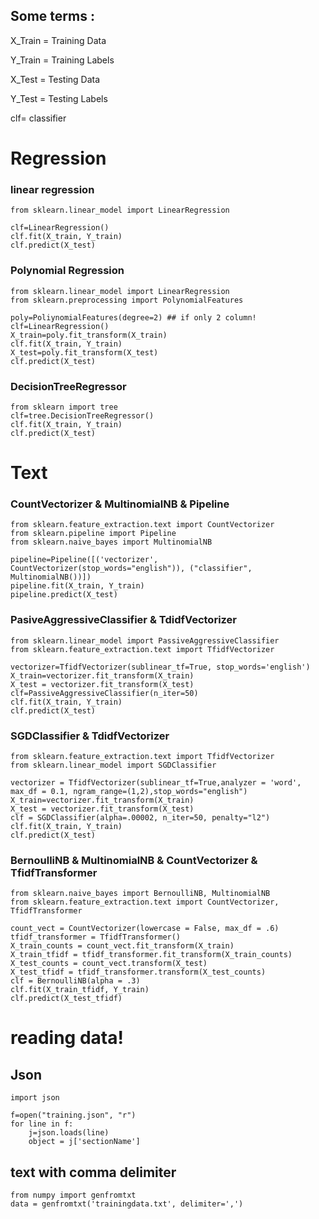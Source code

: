 ## Some terms :

X_Train = Training Data


Y_Train = Training Labels


X_Test = Testing Data


Y_Test = Testing Labels


clf= classifier


# Regression

### linear regression 
```(python)
from sklearn.linear_model import LinearRegression

clf=LinearRegression()
clf.fit(X_train, Y_train)
clf.predict(X_test)
```

### Polynomial Regression
```(python)
from sklearn.linear_model import LinearRegression
from sklearn.preprocessing import PolynomialFeatures

poly=PoliynomialFeatures(degree=2) ## if only 2 column!
clf=LinearRegression()
X_train=poly.fit_transform(X_train)
clf.fit(X_train, Y_train)
X_test=poly.fit_transform(X_test)
clf.predict(X_test)
```

### DecisionTreeRegressor
```(python)
from sklearn import tree
clf=tree.DecisionTreeRegressor()
clf.fit(X_train, Y_train)
clf.predict(X_test)
```

# Text

### CountVectorizer & MultinomialNB & Pipeline
```(python)
from sklearn.feature_extraction.text import CountVectorizer
from sklearn.pipeline import Pipeline
from sklearn.naive_bayes import MultinomialNB

pipeline=Pipeline([('vectorizer', CountVectorizer(stop_words="english")), ("classifier", MultinomialNB())])
pipeline.fit(X_train, Y_train)
pipeline.predict(X_test)
```

### PasiveAggressiveClassifier & TdidfVectorizer
```(python)
from sklearn.linear_model import PassiveAggressiveClassifier
from sklearn.feature_extraction.text import TfidfVectorizer

vectorizer=TfidfVectorizer(sublinear_tf=True, stop_words='english')
X_train=vectorizer.fit_transform(X_train)
X_test = vectorizer.fit_transform(X_test)
clf=PassiveAggressiveClassifier(n_iter=50)
clf.fit(X_train, Y_train)
clf.predict(X_test)
```
### SGDClassifier & TdidfVectorizer
```(python)
from sklearn.feature_extraction.text import TfidfVectorizer
from sklearn.linear_model import SGDClassifier

vectorizer = TfidfVectorizer(sublinear_tf=True,analyzer = 'word', max_df = 0.1, ngram_range=(1,2),stop_words="english")
X_train=vectorizer.fit_transform(X_train)
X_test = vectorizer.fit_transform(X_test)
clf = SGDClassifier(alpha=.00002, n_iter=50, penalty="l2")
clf.fit(X_train, Y_train)
clf.predict(X_test)
```
### BernoulliNB & MultinomialNB & CountVectorizer & TfidfTransformer
```(python)
from sklearn.naive_bayes import BernoulliNB, MultinomialNB
from sklearn.feature_extraction.text import CountVectorizer, TfidfTransformer

count_vect = CountVectorizer(lowercase = False, max_df = .6)
tfidf_transformer = TfidfTransformer()
X_train_counts = count_vect.fit_transform(X_train)
X_train_tfidf = tfidf_transformer.fit_transform(X_train_counts)
X_test_counts = count_vect.transform(X_test)
X_test_tfidf = tfidf_transformer.transform(X_test_counts)
clf = BernoulliNB(alpha = .3)
clf.fit(X_train_tfidf, Y_train)
clf.predict(X_test_tfidf)
```

# reading data!

## Json
```(python)
import json

f=open("training.json", "r")
for line in f:
	j=json.loads(line)
	object = j['sectionName']
```

## text with comma delimiter
```(python)
from numpy import genfromtxt
data = genfromtxt('trainingdata.txt', delimiter=',')
```
